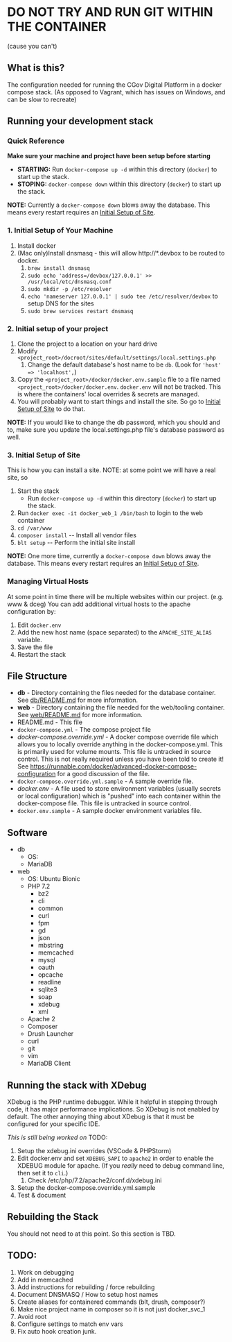 
# DO NOT TRY AND RUN GIT WITHIN THE CONTAINER
(cause you can't)

## What is this?
The configuration needed for running the CGov Digital Platform in a docker compose stack. (As opposed to Vagrant, which has issues on Windows, and can be slow to recreate)

## Running your development stack

### Quick Reference
**Make sure your machine and project have been setup before starting**
* **STARTING:** Run `docker-compose up -d` within this directory (`docker`) to start up the stack.
* **STOPING:** `docker-compose down` within this directory (`docker`) to start up the stack.

**NOTE:** Currently a `docker-compose down` blows away the database. This means every restart requires an [Initial Setup of Site](#Initial-Setup-of-Site).

### 1. Initial Setup of Your Machine
1. Install docker
1. (Mac only)Install dnsmasq - this will allow http://*.devbox to be routed to docker.
   1. `brew install dnsmasq`
   1. `sudo echo 'address=/devbox/127.0.0.1' >> /usr/local/etc/dnsmasq.conf`
   1. `sudo mkdir -p /etc/resolver`
   1. `echo 'nameserver 127.0.0.1' | sudo tee /etc/resolver/devbox` to setup DNS for the sites
   1. `sudo brew services restart dnsmasq`

### 2. Initial setup of your project
1. Clone the project to a location on your hard drive
1. Modify `<project_root>/docroot/sites/default/settings/local.settings.php`
   1. Change the default database's host name to be `db`. (Look for `'host' => 'localhost',`)
1. Copy the `<project_root>/docker/docker.env.sample` file to a file named `<project_root>/docker/docker.env`. `docker.env` will not be tracked. This is where the containers' local overrides & secrets are managed.
1. You will probably want to start things and install the site. So go to [Initial Setup of Site](#Initial-Setup-of-Site) to do that.

**NOTE:** If you would like to change the db password, which you should and to, make sure you update the local.settings.php file's database password as well.

### 3. Initial Setup of Site
This is how you can install a site. NOTE: at some point we will have a real site, so 
1. Start the stack
   * Run `docker-compose up -d` within this directory (`docker`) to start up the stack.
1. Run `docker exec -it docker_web_1 /bin/bash` to login to the web container
1. `cd /var/www`
1. `composer install` -- Install all vendor files
1. `blt setup` -- Perform the initial site install

**NOTE:** One more time, currently a `docker-compose down` blows away the database. This means every restart requires an [Initial Setup of Site](#Initial-Setup-of-Site).


### Managing Virtual Hosts
At some point in time there will be multiple websites within our project. (e.g. www & dceg) You can add additional virtual hosts to the apache configuration by:
1. Edit `docker.env` 
1. Add the new host name (space separated) to the `APACHE_SITE_ALIAS` variable.
1. Save the file
1. Restart the stack

## File Structure
* **db** - Directory containing the files needed for the database container. See [db/README.md](db/README.md) for more information.
* **web** - Directory containing the file needed for the web/tooling container.  See [web/README.md](web/README.md) for more information.
* README.md - This file
* `docker-compose.yml` - The compose project file
* *docker-compose.override.yml* - A docker compose override file which allows you to locally override anything in the docker-compose.yml. This is primarily used for volume mounts. This file is untracked in source control. This is not really required unless you have been told to create it! See https://runnable.com/docker/advanced-docker-compose-configuration for a good discussion of the file.
* `docker-compose.override.yml.sample` - A sample override file.
* *docker.env* - A file used to store environment variables (usually secrets or local configuration) which is "pushed" into each container within the docker-compose file. This file is untracked in source control.
* `docker.env.sample` - A sample docker environment variables file.

## Software
* db
  * OS:
  * MariaDB
* web
  * OS: Ubuntu Bionic
  * PHP 7.2
    * bz2
    * cli
    * common
    * curl
    * fpm
    * gd
    * json
    * mbstring
    * memcached
    * mysql
    * oauth
    * opcache
    * readline
    * sqlite3
    * soap
    * xdebug
    * xml
  * Apache 2
  * Composer
  * Drush Launcher
  * curl
  * git
  * vim
  * MariaDB Client



## Running the stack with XDebug
XDebug is the PHP runtime debugger. While it helpful in stepping through code, it has major performance implications. So XDebug is not enabled by default. The other annoying thing about XDebug is that it must be configured for your specific IDE.

*This is still being worked on*
TODO:
1. Setup the xdebug.ini overrides (VSCode & PHPStorm)
1. Edit docker.env and set `XDEBUG_SAPI` to `apache2` in order to enable the XDEBUG module for apache. (If you *really* need to debug
  command line, then set it to `cli`.)
    1. Check /etc/php/7.2/apache2/conf.d/xdebug.ini
2. Setup the docker-compose.override.yml.sample
3. Test & document

## Rebuilding the Stack
You should not need to at this point. So this section is TBD.

## TODO:
1. Work on debugging
1. Add in memcached
1. Add instructions for rebuilding / force rebuilding
1. Document DNSMASQ / How to setup host names
1. Create aliases for containered commands (blt, drush, composer?)
1. Make nice project name in composer so it is not just docker_svc_1
1. Avoid root
1. Configure settings to match env vars
1. Fix auto hook creation junk.
